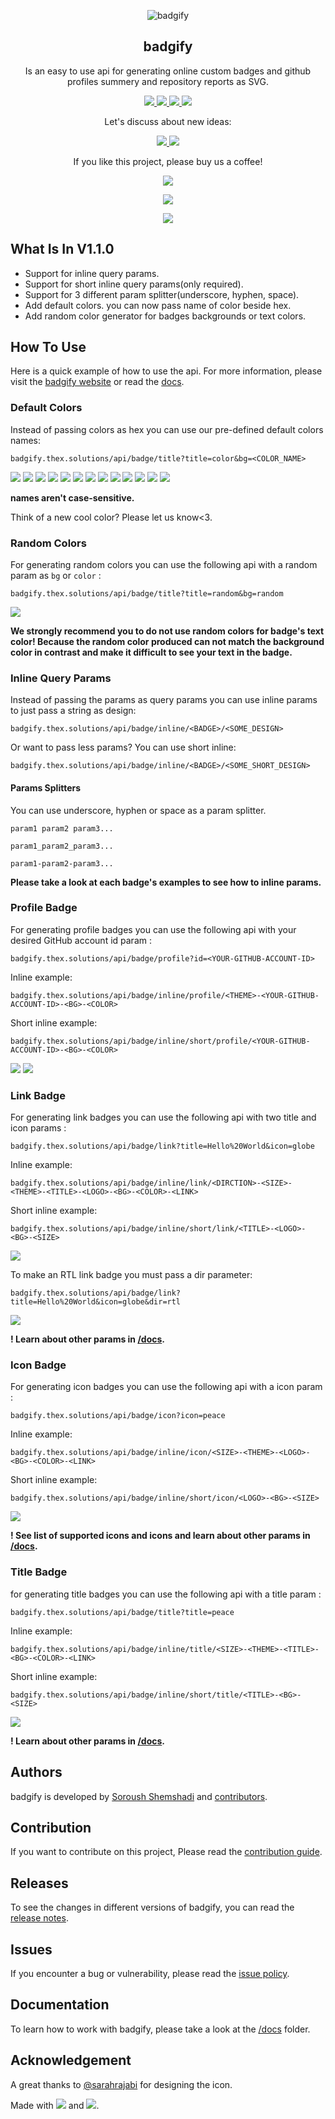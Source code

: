 <p align="center">
 <img src="https://user-images.githubusercontent.com/45015114/155889609-9b2a0051-d86c-4c13-a549-e03836663ef0.png" align="center" alt="badgify" />
 <h2 align="center">badgify</h2>
 <p align="center">Is an easy to use api for generating online custom badges and github profiles summery and repository reports as SVG.</p>
</p>
<p align="center">
    	<a href="https://github.com/TheXSolutions/badgify/releases/tag/v1.0.0">
      		<img src="https://badgify.thex.solutions/api/badge/link?title=badgify%20v1.1.0&icon=github&size=m&bg=random" />
    	</a>
    	<a href="https://github.com/TheXSolutions/badgify/search?l=java">
      		<img src="https://badgify.thex.solutions/api/badge/link?title=17&icon=java&size=m&bg=random" />
    	</a>
	<a href="https://github.com/TheXSolutions/badgify/blob/main/LICENSE">
      		<img src="https://badgify.thex.solutions/api/badge/link?title=MIT&icon=scale-balanced&size=m&bg=random" />
    </a>
    <a href="https://github.com/TheXSolutions/badgify/releases/tag/v1.1.0">
      		<img src="https://badgify.thex.solutions/api/badge/link?title=%20%DA%AF%D8%B2%D8%A7%D8%B1%D8%B4%DA%AF%D8%B1-%D9%85%D8%AE%D8%B2%D9%86%20%D9%86%D8%B3%D8%AE%D9%87%201.1.0&icon=github&size=m&dir=rtl&bg=random" />
    </a>
</p>
<p align="center">
	Let's discuss about new ideas:
</p>
<p align="center">
    <a href="https://discord.gg/u3SsX89J">
      		<img src="https://badgify.thex.solutions/api/badge/link?title=TheX's%20server&icon=discord&bg=5858be&size=m" />
    </a>
    <a href="https://t.me/TheXSolutions">
      		<img src="https://badgify.thex.solutions/api/badge/link?title=TheX's%20group&icon=telegram&bg=178baf&size=m" />
    </a>
</p>
<p align="center">
	If you like this project, please buy us a coffee!
</p>
<p align="center">
	<a href="https://thex.solutions/donate">
      		<img src="https://badgify.thex.solutions/api/badge/link?title=bc1qr3k6c9gh5ef6wk3ynmjpjkr2kjj0tckdcn8aa7&icon=bitcoin-sign&bg=fff&color=ef730f&size=m" />
	</a>
</p>
<p align="center">
	<a href="https://thex.solutions/donate">
		<img src="https://badgify.thex.solutions/api/badge/link?title=0x130a1a681fd6ec43fd23a6a46bcaea7f311595fe&icon=ethereum&bg=fff&color=413946&size=m" />
	</a>
</p>
<p align="center">
	<img src="https://badgify.thex.solutions/api/badge/icon?icon=heart&bg=fff&color=f23d96&size=s" />
</p>

## What Is In V1.1.0
- Support for inline query params.
- Support for short inline query params(only required).
- Support for 3 different param splitter(underscore, hyphen, space).
- Add default colors. you can now pass name of color beside hex.
- Add random color generator for badges backgrounds or text colors.

## How To Use
Here is a quick example of how to use the api. For more information, please visit the [badgify website](https://badgify.thex.solutions/) or read the [docs](https://github.com/TheXSolutions/badgify/tree/main/docs).

### Default Colors
Instead of passing colors as hex you can use our pre-defined default colors names:

`badgify.thex.solutions/api/badge/title?title=color&bg=<COLOR_NAME>`

![](https://badgify.thex.solutions/api/badge/title?title=red&bg=red&size=m)
![](https://badgify.thex.solutions/api/badge/title?title=blue&bg=blue&size=m)
![](https://badgify.thex.solutions/api/badge/title?title=cyan&bg=cyan&size=m)
![](https://badgify.thex.solutions/api/badge/title?title=green&bg=green&size=m)
![](https://badgify.thex.solutions/api/badge/title?title=yellow&bg=yellow&size=m)
![](https://badgify.thex.solutions/api/badge/title?title=orange&bg=orange&size=m)
![](https://badgify.thex.solutions/api/badge/title?title=purple&bg=purple&size=m)
![](https://badgify.thex.solutions/api/badge/title?title=pink&bg=pink&size=m)
![](https://badgify.thex.solutions/api/badge/title?title=lavender&bg=lavender&size=m)
![](https://badgify.thex.solutions/api/badge/title?title=brown&bg=brown&size=m)
![](https://badgify.thex.solutions/api/badge/title?title=gray&bg=gray&size=m)
![](https://badgify.thex.solutions/api/badge/title?title=black&bg=black&size=m)
![](https://badgify.thex.solutions/api/badge/title?title=white&bg=white&size=m)

**names aren't case-sensitive.**

Think of a new cool color? Please let us know<3.

### Random Colors
For generating random colors you can use the following api with a random param as `bg` or `color` :

`badgify.thex.solutions/api/badge/title?title=random&bg=random`

![](https://badgify.thex.solutions/api/badge/title?title=random&bg=random&size=m)

**We strongly recommend you to do not use random colors for badge's text color! Because the random color produced can not match the background color in contrast and make it difficult to see your text in the badge.**

### Inline Query Params
Instead of passing the params as query params you can use inline params to just pass a string as design:

`badgify.thex.solutions/api/badge/inline/<BADGE>/<SOME_DESIGN>`

Or want to pass less params? You can use short inline:

`badgify.thex.solutions/api/badge/inline/<BADGE>/<SOME_SHORT_DESIGN>`

#### Params Splitters
You can use underscore, hyphen or space as a param splitter.

`param1 param2 param3...`

`param1_param2_param3...`

`param1-param2-param3...`

**Please take a look at each badge's examples to see how to inline params.**

### Profile Badge
For generating profile badges you can use the following api with your desired GitHub account id param :

`badgify.thex.solutions/api/badge/profile?id=<YOUR-GITHUB-ACCOUNT-ID>`

Inline example:

`badgify.thex.solutions/api/badge/inline/profile/<THEME>-<YOUR-GITHUB-ACCOUNT-ID>-<BG>-<COLOR>`

Short inline example:

`badgify.thex.solutions/api/badge/inline/short/profile/<YOUR-GITHUB-ACCOUNT-ID>-<BG>-<COLOR>`

[![](https://badgify.thex.solutions/api/badge/profile?id=TheXSolutions&color=787878)](https://github.com/TheXSolutions) [![](https://badgify.thex.solutions/api/badge/profile?id=shuoros&color=787878)](https://github.com/shuoros)

### Link Badge
For generating link badges you can use the following api with two title and icon params :

`badgify.thex.solutions/api/badge/link?title=Hello%20World&icon=globe`

Inline example:

`badgify.thex.solutions/api/badge/inline/link/<DIRCTION>-<SIZE>-<THEME>-<TITLE>-<LOGO>-<BG>-<COLOR>-<LINK>`

Short inline example:

`badgify.thex.solutions/api/badge/inline/short/link/<TITLE>-<LOGO>-<BG>-<SIZE>`

![](https://badgify.thex.solutions/api/badge/link?title=Hello%20World&icon=globe)

To make an RTL link badge you must pass a dir parameter:

`badgify.thex.solutions/api/badge/link?title=Hello%20World&icon=globe&dir=rtl`

![](https://badgify.thex.solutions/api/badge/link?title=سلام%20دنیا&icon=globe&dir=rtl)

**! Learn about other params in [/docs](https://github.com/TheXSolutions/badgify/tree/main/docs).**

### Icon Badge
For generating icon badges you can use the following api with a icon param :

`badgify.thex.solutions/api/badge/icon?icon=peace`

Inline example:

`badgify.thex.solutions/api/badge/inline/icon/<SIZE>-<THEME>-<LOGO>-<BG>-<COLOR>-<LINK>`

Short inline example:

`badgify.thex.solutions/api/badge/inline/short/icon/<LOGO>-<BG>-<SIZE>`

![](https://badgify.thex.solutions/api/badge/icon?icon=peace)

**! See list of supported icons and icons and learn about other params in [/docs](https://github.com/TheXSolutions/badgify/tree/main/docs).**

### Title Badge
for generating title badges you can use the following api with a title param :

`badgify.thex.solutions/api/badge/title?title=peace`

Inline example:

`badgify.thex.solutions/api/badge/inline/title/<SIZE>-<THEME>-<TITLE>-<BG>-<COLOR>-<LINK>`

Short inline example:

`badgify.thex.solutions/api/badge/inline/short/title/<TITLE>-<BG>-<SIZE>`

![](https://badgify.thex.solutions/api/badge/title?title=peace)

**! Learn about other params in [/docs](https://github.com/TheXSolutions/badgify/tree/main/docs).**

## Authors
badgify is developed by [Soroush Shemshadi](https://github.com/shuoros) and [contributors](https://github.com/TheXSolutions/badgify/blob/main/CONTRIBUTORS.md).

## Contribution
If you want to contribute on this project, Please read the [contribution guide](https://github.com/TheXSolutions/badgify/blob/main/CONTRIBUTE.md).

## Releases
To see the changes in different versions of badgify, you can read the [release notes](https://github.com/TheXSolutions/badgify/blob/main/RELEASENOTES.md).

## Issues
If you encounter a bug or vulnerability, please read the [issue policy](https://github.com/TheXSolutions/badgify/blob/main/ISSUES.md).

## Documentation
To learn how to work with badgify, please take a look at the [/docs](https://github.com/TheXSolutions/badgify/tree/main/docs) folder.

## Acknowledgement
A great thanks to [@sarahrajabi](https://github.com/sarahrajabi) for designing the icon.


Made with ![](https://badgify.thex.solutions/api/badge/icon?icon=heart&bg=fff&color=f23d96&size=s)  and ![](https://badgify.thex.solutions/api/badge/icon?icon=java&bg=black&color=orange&size=s).